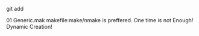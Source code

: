 git add

01	Generic.mak
	makefile:make/nmake is preffered.
	One time is not Enough!
Dynamic Creation!
